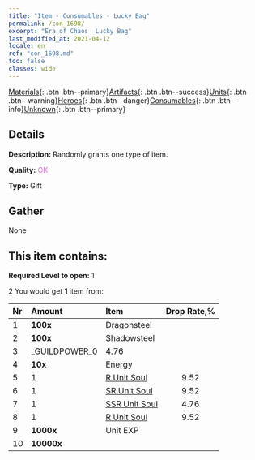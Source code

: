 ```yaml
---
title: "Item - Consumables - Lucky Bag"
permalink: /con_1698/
excerpt: "Era of Chaos  Lucky Bag"
last_modified_at: 2021-04-12
locale: en
ref: "con_1698.md"
toc: false
classes: wide
---
```

 [Materials](/Items/){: .btn .btn--primary}[Artifacts](/Items/Artifacts/){: .btn .btn--success}[Units](/Items/Units/){: .btn .btn--warning}[Heroes](/Items/Heroes/){: .btn .btn--danger}[Consumables](/Items/Consumables/){: .btn .btn--info}[Unknown](/Items/Unknown/){: .btn .btn--primary}

## Details
 **Description:** Randomly grants one type of item.

 **Quality:** <span style="color: #DA70D6">OK</span>

 **Type:** Gift

## Gather

  None

## This item contains:

 **Required Level to open:** 1

 2 You would get **1** item  from:

  | Nr | Amount |     Item    | Drop Rate,% |
  |:---|:-------|:------------|:---------:|
  | 1 |  **100x** | Dragonsteel |  | 4.76 | 
  | 2 |  **100x** | Shadowsteel |  | 6.67 | 
  | 3 | _GUILDPOWER_0 | 4.76 | 
  | 4 |  **10x** | Energy |  | 4.76 | 
  | 5 | 1 | [R Unit Soul](/Items/con_533/) | 9.52 | 
  | 6 | 1 | [SR Unit Soul](/Items/con_534/) | 9.52 | 
  | 7 | 1 | [SSR Unit Soul](/Items/con_535/) | 4.76 | 
  | 8 | 1 | [R Unit Soul](/Items/con_533/) | 9.52 | 
  | 9 |  **1000x** | Unit EXP |  | 22.86 | 
  | 10 |  **10000x** | <i class="fas fa-coins"/> |  | 22.86 | 
